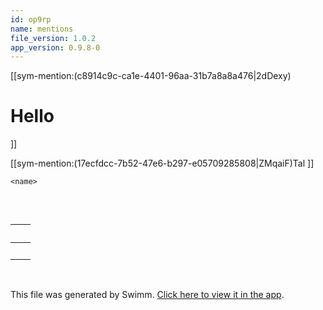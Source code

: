 ```yaml
---
id: op9rp
name: mentions
file_version: 1.0.2
app_version: 0.9.8-0
---
```


[[sym-mention:(c8914c9c-ca1e-4401-96aa-31b7a8a8a476|2dDexy)<h1>Hello</h1>]]

[[sym-mention:(17ecfdcc-7b52-47e6-b297-e05709285808|ZMqaiF)Tal <name></name>]]

```
<name>
```

```
```

<br/>

|<name>|<br>|
|------|----|
|<br>  |<br>|

<br/>

This file was generated by Swimm. [Click here to view it in the app](http://localhost:5000/repos/Z2l0aHViJTNBJTNBdDElM0ElM0FlcmFuLXN3aW1t/docs/op9rp).